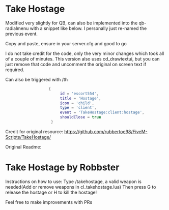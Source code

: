 # Take Hostage
Modified very slightly for QB, can also be implemented into the qb-radialmenu with a snippet like below. I personally just re-named the previous event.

Copy and paste, ensure in your server.cfg and good to go

I do not take credit for the code, only the very minor changes which took all of a couple of minutes.
This version also uses cd_drawtextui, but you can just remove that code and uncomment the original on screen text if required.

Can also be triggered with /th


```lua
                   {
                        id = 'escort554',
                        title = 'Hostage',
                        icon = 'child',
                        type = 'client',
                        event = 'TakeHostage:client:hostage',
                        shouldClose = true
                    }
```

Credit for original resource:
https://github.com/rubbertoe98/FiveM-Scripts/TakeHostage/

Original Readme:
# Take Hostage by Robbster

Instructions on how to use:
Type /takehostage, a valid weapon is needed(Add or remove weapons in cl_takehostage.lua)
Then press G to release the hostage or H to kill the hostage!

Feel free to make improvements with PRs
